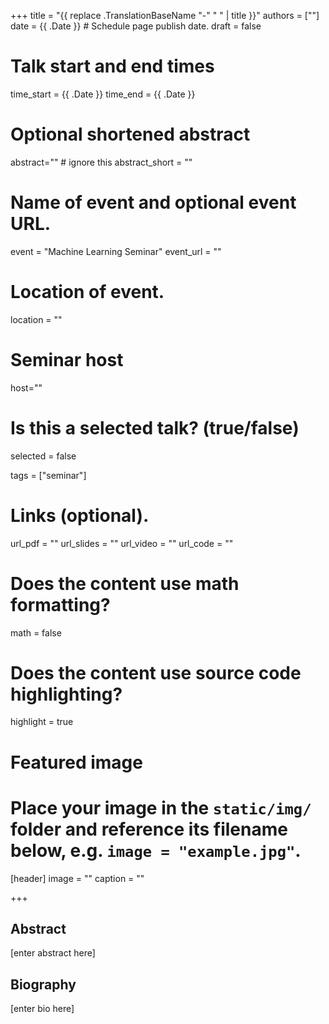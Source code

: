 +++
title = "{{ replace .TranslationBaseName "-" " " | title }}"
authors = [""]
date = {{ .Date }}  # Schedule page publish date.
draft = false

# Talk start and end times
time_start = {{ .Date }}
time_end = {{ .Date }}

# Optional shortened abstract
abstract="" # ignore this
abstract_short = ""

# Name of event and optional event URL.
event = "Machine Learning Seminar"
event_url = ""

# Location of event.
location = ""

# Seminar host
host=""

# Is this a selected talk? (true/false)
selected = false

tags = ["seminar"]

# Links (optional).
url_pdf = ""
url_slides = ""
url_video = ""
url_code = ""

# Does the content use math formatting?
math = false

# Does the content use source code highlighting?
highlight = true

# Featured image
# Place your image in the `static/img/` folder and reference its filename below, e.g. `image = "example.jpg"`.
[header]
image = ""
caption = ""

+++

## Abstract

[enter abstract here]

## Biography

[enter bio here]
